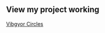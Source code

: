 ## View my project working 

<a href="https://imyogeshgaur.github.io/rainbow_circle_in_canvas/">Vibgyor Circles </a>